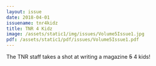 ```yaml
---
layout: issue
date: 2018-04-01
issuename: tnr4kidz
title: TNR 4 Kidz
image: /assets/static1/img/issues/Volume5Issue1.jpg
pdf: /assets/static1/pdf/issues/Volume5Issue1.pdf
---
```


The TNR staff takes a shot at writing a magazine <strike>5</strike> 4 kids!